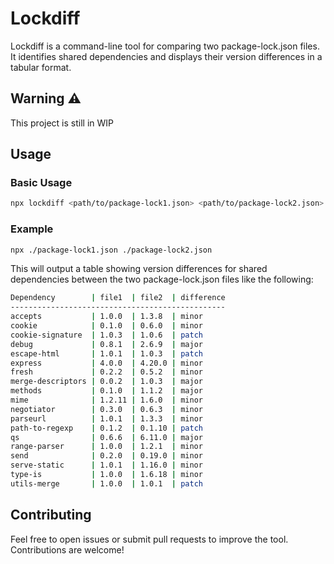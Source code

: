 # Lockdiff

Lockdiff is a command-line tool for comparing two package-lock.json files. It identifies shared dependencies and displays their version differences in a tabular format.

## Warning :warning:
This project is still in WIP

## Usage

### Basic Usage

```bash
npx lockdiff <path/to/package-lock1.json> <path/to/package-lock2.json>
```

### Example

```bash
npx ./package-lock1.json ./package-lock2.json
```

This will output a table showing version differences for shared dependencies between the two package-lock.json files like the following:

```bash
Dependency        | file1  | file2  | difference
------------------------------------------------
accepts           | 1.0.0  | 1.3.8  | minor
cookie            | 0.1.0  | 0.6.0  | minor
cookie-signature  | 1.0.3  | 1.0.6  | patch
debug             | 0.8.1  | 2.6.9  | major
escape-html       | 1.0.1  | 1.0.3  | patch
express           | 4.0.0  | 4.20.0 | minor
fresh             | 0.2.2  | 0.5.2  | minor
merge-descriptors | 0.0.2  | 1.0.3  | major
methods           | 0.1.0  | 1.1.2  | major
mime              | 1.2.11 | 1.6.0  | minor
negotiator        | 0.3.0  | 0.6.3  | minor
parseurl          | 1.0.1  | 1.3.3  | minor
path-to-regexp    | 0.1.2  | 0.1.10 | patch
qs                | 0.6.6  | 6.11.0 | major
range-parser      | 1.0.0  | 1.2.1  | minor
send              | 0.2.0  | 0.19.0 | minor
serve-static      | 1.0.1  | 1.16.0 | minor
type-is           | 1.0.0  | 1.6.18 | minor
utils-merge       | 1.0.0  | 1.0.1  | patch
```

## Contributing

Feel free to open issues or submit pull requests to improve the tool. Contributions are welcome!
